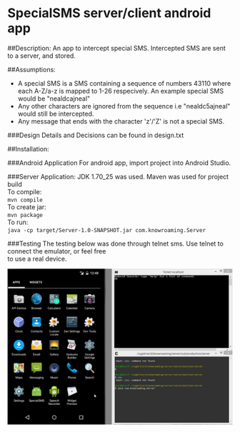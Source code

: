 # SpecialSMS server/client android app

##Description:
An app to intercept special SMS. Intercepted SMS are sent to a server, and stored.

##Assumptions:
* A special SMS is a SMS containing a sequence of numbers 43110 where each A-Z/a-z is mapped to 1-26 respecively. An example special SMS would be "nealdcajneal"
* Any other characters are ignored from the sequence i.e "nealdc5ajneal" would still be intercepted.  
* Any message that ends with the character 'z'/'Z' is not a special SMS.  

###Design Details and Decisions can be found in design.txt

##Installation:

###Android Application
For android app, import project into Android Studio.  

###Server Application:
JDK 1.70_25 was used. Maven was used for project build    
To compile:  
    `mvn compile`  
To create jar:  
    `mvn package`  
To run:  
    `java -cp target/Server-1.0-SNAPSHOT.jar com.knowroaming.Server`  
    
###Testing
The testing below was done through telnet sms. Use telnet to connect the emulator, or feel free  
to use a real device.

![alt text](https://raw.githubusercontent.com/nealmanaktola/specialsms/master/SpecialSMS/specialsms.gif "demo")
